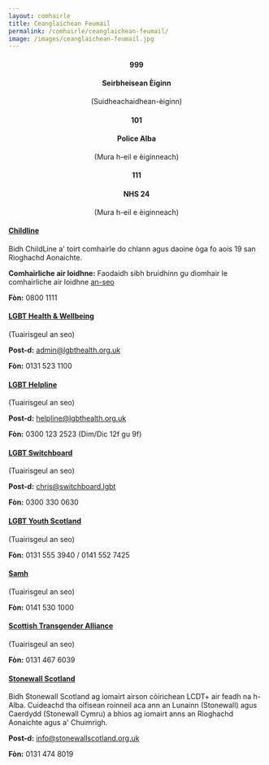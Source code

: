 ```yaml
---
layout: comhairle
title: Ceanglaichean Feumail
permalink: /comhairle/ceanglaichean-feumail/
image: /images/ceanglaichean-feumail.jpg
---
```


<div class="container">
    <div class="row" style="text-align: center;">
        <div class="col-md-4">
            <h4>
                999
            </h4>
            <h4>
                Seirbheisean Èiginn
            </h4>
            <p>
                (Suidheachaidhean-èiginn)
            </p>
        </div>
        <div class="col-md-4">
            <h4>
                101
            </h4>
            <h4>
                Police Alba
            </h4>
            <p>
                (Mura h-eil e èiginneach)
            </p>
        </div>
        <div class="col-md-4">
            <h4>
                111
            </h4>
            <h4>
                NHS 24
            </h4>
            <p>
                (Mura h-eil e èiginneach)
            </p>
        </div>
        <div class="section-divider"></div>
    </div>    
</div>

#### [**Childline**](https://www.childline.org.uk/info-advice/your-feelings/sexual-identity/)

Bidh ChildLine a' toirt comhairle do chlann agus daoine òga fo aois 19 san Rìoghachd Aonaichte.

**Comhairliche air loidhne:** Faodaidh sibh bruidhinn gu dìomhair le comhairliche air loidhne [an-seo](https://www.childline.org.uk/locker/inbox/)

**Fòn:** 0800 1111

#### [**LGBT Health & Wellbeing**](http://www.lgbthealth.org.uk/)

(Tuairisgeul an seo)

**Post-d:** admin@lgbthealth.org.uk

**Fòn:** 0131 523 1100

#### [**LGBT Helpline**](http://www.lgbthealth.org.uk/helpline/)

(Tuairisgeul an seo)

**Post-d:** helpline@lgbthealth.org.uk

**Fòn:** 0300 123 2523 (Dim/Dic 12f gu 9f)

#### [**LGBT Switchboard**](https://switchboard.lgbt/)

(Tuairisgeul an seo)

**Post-d:** chris@switchboard.lgbt

**Fòn:** 0300 330 0630

#### [**LGBT Youth Scotland**](https://www.lgbtyouth.org.uk/)

(Tuairisgeul an seo)

**Fòn:** 0131 555 3940 / 0141 552 7425

#### [**Samh**](https://www.samh.org.uk)

(Tuairisgeul an seo)

**Fòn:** 0141 530 1000

#### [**Scottish Transgender Alliance**](https://www.scottishtrans.org)

(Tuairisgeul an seo)

**Fòn:** 0131 467 6039

#### [**Stonewall Scotland**](http://www.stonewallscotland.org.uk/)

Bidh Stonewall Scotland ag iomairt airson còirichean LCDT+ air feadh na h-Alba. Cuideachd tha oifisean roinneil aca ann an Lunainn (Stonewall) agus Caerdydd (Stonewall Cymru) a bhios ag iomairt anns an Rìoghachd Aonaichte agus a' Chuimrigh.

**Post-d:** info@stonewallscotland.org.uk

**Fòn:** 0131 474 8019
